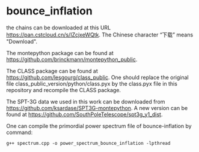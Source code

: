 # bounce_inflation

the chains can be downloaded at this URL https://pan.cstcloud.cn/s/IZcjxeWQtk. The Chinese character “下载” means "Download".

The montepython package can be found at https://github.com/brinckmann/montepython_public.

The CLASS package can be found at https://github.com/lesgourg/class_public. One should replace the original file class_public_version/python/class.pyx by the class.pyx file in this repository and recompile the CLASS package.

The SPT-3G data we used in this work can be downloaded from https://github.com/ksardase/SPT3G-montepython.  A new version can be found at https://github.com/SouthPoleTelescope/spt3g_y1_dist.

One can compile the primordial power spectrum file of bounce-inflation by command:

`g++ spectrum.cpp -o power_spectrum_bounce_inflation -lpthread`
